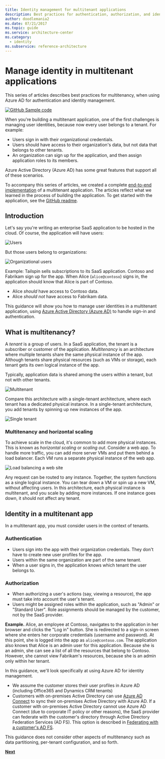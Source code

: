 ```yaml
---
title: Identity management for multitenant applications
description: Best practices for authentication, authorization, and identity management in multitenant apps.
author: doodlemania2
ms.date: 07/21/2017
ms.topic: guide
ms.service: architecture-center
ms.category:
  - identity
ms.subservice: reference-architecture
---
```


# Manage identity in multitenant applications

This series of articles describes best practices for multitenancy, when using Azure AD for authentication and identity management.

[![GitHub](../_images/github.png) Sample code][sample-application]

When you're building a multitenant application, one of the first challenges is managing user identities, because now every user belongs to a tenant. For example:

- Users sign in with their organizational credentials.
- Users should have access to their organization's data, but not data that belongs to other tenants.
- An organization can sign up for the application, and then assign application roles to its members.

Azure Active Directory (Azure AD) has some great features that support all of these scenarios.

To accompany this series of articles, we created a complete [end-to-end implementation][sample-application] of a multitenant application. The articles reflect what we learned in the process of building the application. To get started with the application, see the [GitHub readme](https://github.com/mspnp/multitenant-saas-guidance/blob/master/get-started.md).

## Introduction

Let's say you're writing an enterprise SaaS application to be hosted in the cloud. Of course, the application will have users:

![Users](./images/users.png)

But those users belong to organizations:

![Organizational users](./images/org-users.png)

Example: Tailspin sells subscriptions to its SaaS application. Contoso and Fabrikam sign up for the app. When Alice (`alice@contoso`) signs in, the application should know that Alice is part of Contoso.

- Alice *should* have access to Contoso data.
- Alice *should not* have access to Fabrikam data.

This guidance will show you how to manage user identities in a multitenant application, using [Azure Active Directory (Azure AD)](/azure/active-directory) to handle sign-in and authentication.

<!-- markdownlint-disable MD026 -->

## What is multitenancy?

<!-- markdownlint-enable MD026 -->

A *tenant* is a group of users. In a SaaS application, the tenant is a subscriber or customer of the application. *Multitenancy* is an architecture where multiple tenants share the same physical instance of the app. Although tenants share physical resources (such as VMs or storage), each tenant gets its own logical instance of the app.

Typically, application data is shared among the users within a tenant, but not with other tenants.

![Multitenant](./images/multitenant.png)

Compare this architecture with a single-tenant architecture, where each tenant has a dedicated physical instance. In a single-tenant architecture, you add tenants by spinning up new instances of the app.

![Single tenant](./images/single-tenant.png)

### Multitenancy and horizontal scaling

To achieve scale in the cloud, it's common to add more physical instances. This is known as *horizontal scaling* or *scaling out*. Consider a web app. To handle more traffic, you can add more server VMs and put them behind a load balancer. Each VM runs a separate physical instance of the web app.

![Load balancing a web site](./images/load-balancing.png)

Any request can be routed to any instance. Together, the system functions as a single logical instance. You can tear down a VM or spin up a new VM, without affecting users. In this architecture, each physical instance is multitenant, and you scale by adding more instances. If one instance goes down, it should not affect any tenant.

## Identity in a multitenant app

In a multitenant app, you must consider users in the context of tenants.

### Authentication

- Users sign into the app with their organization credentials. They don't have to create new user profiles for the app.
- Users within the same organization are part of the same tenant.
- When a user signs in, the application knows which tenant the user belongs to.

### Authorization

- When authorizing a user's actions (say, viewing a resource), the app must take into account the user's tenant.
- Users might be assigned roles within the application, such as "Admin" or "Standard User". Role assignments should be managed by the customer, not by the SaaS provider.

**Example.** Alice, an employee at Contoso, navigates to the application in her browser and clicks the "Log in" button. She is redirected to a sign-in screen where she enters her corporate credentials (username and password). At this point, she is logged into the app as `alice@contoso.com`. The application also knows that Alice is an admin user for this application. Because she is an admin, she can see a list of all the resources that belong to Contoso. However, she cannot view Fabrikam's resources, because she is an admin only within her tenant.

In this guidance, we'll look specifically at using Azure AD for identity management.

- We assume the customer stores their user profiles in Azure AD (including Office365 and Dynamics CRM tenants)
- Customers with on-premises Active Directory can use [Azure AD Connect](/azure/active-directory/hybrid/whatis-hybrid-identity) to sync their on-premises Active Directory with Azure AD. If a customer with on-premises Active Directory cannot use Azure AD Connect (due to corporate IT policy or other reasons), the SaaS provider can federate with the customer's directory through Active Directory Federation Services (AD FS). This option is described in [Federating with a customer's AD FS](adfs.md).

This guidance does not consider other aspects of multitenancy such as data partitioning, per-tenant configuration, and so forth.

[**Next**](./tailspin.md)

<!-- links -->

[sample-application]: https://github.com/mspnp/multitenant-saas-guidance